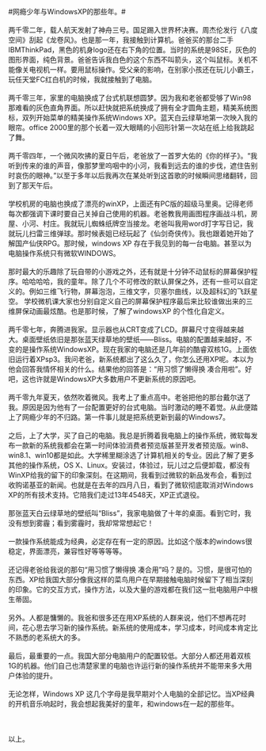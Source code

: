 #网瘾少年与WindowsXP的那些年。#
<br /><br />
两千零二年，载人航天发射了神舟三号。国足踢入世界杯决赛。周杰伦发行《八度空间》刮起《龙卷风》。也是那一年，我接触到计算机。爸爸买的那台二手IBMThinkPad，黑色的机身logo还在右下角的位置。当时的系统是98SE，灰色的图形界面，纯色背景。爸爸告诉我白色的这个东西不叫箭头，这个叫鼠标。关机不能像关电视机一样。要用鼠标操作。受父亲的影响，在别家小孩还在玩儿小霸王，玩任天堂FC红白机的时候，我就接触到了电脑。<br /><br />
两千零三年，家里的电脑换成了台式机联想圆梦。因为我和老爸都受够了Win98那难看的灰色直角界面。所以赶快就把系统换成了拥有全才圆角主题，精美系统图标，双列开始菜单的精美操作系统Windows XP。蓝天白云绿草地第一次映入我的眼帘。office 2000里的那个长着一双大眼睛的小回形针第一次站在纸上给我跳起了舞。
<br /><br />
两千零四年，一个微风吹拂的夏日午后，老爸放了一首罗大佑的《你的样子》。“我听到传来的谁的声音，像那梦里呜咽中的小河，我看到远去的谁的步伐，遮住告别时哀伤的眼神。”以至于多年以后我再次在某处听到这首歌的时候瞬间思绪翻转，回到了那天午后。
<br /><br />学校机房的电脑也换成了漂亮的winXP，上面还有PC版的超级马里奥。记得老师每次都强调下课时要自己关掉自己使用的机器。老爸教我用画图程序画战斗机，房屋、小河、村庄。我就玩儿蜘蛛纸牌空当接龙。老爸叫我用word打字写日记，我就玩儿扫雷三维弹球。那时候表姐已经玩起了《仙剑奇侠传》。我也跟着她开始了解国产仙侠RPG。那时候，windows XP 存在于我见到的每一台电脑。甚至以为电脑操作系统只有微软WINDOWS。
<br /><br />那时最大的乐趣除了玩自带的小游戏之外，还有就是十分钟不动鼠标的屏幕保护程序。哈哈哈哈，我的童年。除了几个不可修改的默认屏保之外，还有一些可以自定义的。例如三维飞行物，屏幕泡泡，三维文字，贝塞尔曲线，以及超科幻的飞跃星空。
学校微机课大家也分别自定义自己的屏幕保护程序最后来比较谁做出来的三维屏保动画最炫酷。也是那时候，了解了windowsXP 的个性化自定义。<br /><br />
两千零七年，奔腾进我家。显示器也从CRT变成了LCD。屏幕尺寸变得越来越大。桌面壁纸依旧是那张蓝天绿草地的壁纸——Bliss。电脑的配置越来越好，不变的是操作系统WindowsXP。现在我家的电脑还是几年前的酷睿双核1G。上面依旧运行着XPsp3。我问老爸，新系统都出了这么久了，你怎么还用XP呢。本以为他会回答我情怀相关的什么。结果他的回答是：“用习惯了懒得换 凑合用啦”。好吧，这也许就是WindowsXP大多数用户不更新系统的原因吧。
<br /><br />两千零九年夏天，依然吹着微风。我考上了重点高中。老爸把他的那台戴尔送了我。原因是因为他有了一台配置更好的台式电脑。当时激动的睡不着觉。从此便踏上了网瘾少年的不归路。第一件事儿就是把系统更新到最的Windows7。<br /><br />
之后，上了大学，买了自己的电脑。我总是折腾着我电脑上的操作系统，微软每发布一款新的系统我都会在第一时间体验消费者预览版甚至开发者预览版。win8、win8.1、win10都是如此。大学稀里糊涂选了计算机相关的专业。因此了解了更多其他的操作系统，OS X、Linux。安装过，体验过，玩儿过之后便卸载，都没有WinXP给我的留下的印象深刻。在这期间，我看到过微软的新品发布会，看到过收购诺基亚的新闻。也就是在去年的四月八日，看到了微软彻底取消对Windows XP的所有技术支持。它陪我们走过13年4548天，XP正式退役。
<br /><br />那张蓝天白云绿草地的壁纸叫“Bliss”，我家电脑做了十年的桌面。看到它时，我没有想到雾霾；看到雾霾时，我却常常想起它！
<br /><br />一款操作系统能成为经典，必定存在有一定的原因。比如这个版本的windows很稳定，界面漂亮，兼容性好等等等等。
<br /><br />还记得老爸给我说的那句“用习惯了懒得换 凑合用”吗？是的。习惯，是很可怕的东西。XP给我国大部分像我这样的菜鸟用户在早期接触电脑时候留下了相当深刻的印象。它的交互方式，操作方法，以及大量的游戏都在我们这一批电脑用户中根生蒂固。
<br /><br />另外。人都是慵懒的。我爸和很多还在用XP系统的人群来说，他们不想再花时间，花心思去学习新的操作系统。新系统的使用成本，学习成本，时间成本肯定比不熟悉的老系统大的多。<br /><br />
最后，最重要的一点。我国大部分电脑用户的配置较低。大部分人都还用着双核1G的机器。他们自己也清楚家里的电脑也许运行新的操作系统并不能带来多大用户体验的提升。<br /><br />
无论怎样，Windows XP 这几个字母是我早期对个人电脑的全部记忆。当XP经典的开机音乐响起时，我会想起我美好的童年，和windows在一起的那些年。<br /><br /><br /><br />
以上。

